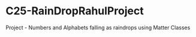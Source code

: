 # C25-RainDropRahulProject
Project - Numbers and Alphabets falling as raindrops using Matter Classes
